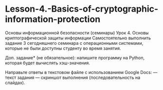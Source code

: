 # Lesson-4.-Basics-of-cryptographic-information-protection
Основы информационной безопасности (семинары)
Урок 4. Основы криптографической защиты информации
Самостоятельно выполнить задание 3 сегодняшнего семинара с операционными системами, которые не были доступны студенту во время занятия.

Доп. задание* (не обязательное): напишите программу на Python, которая будет вычислять хэш-значения.

Направьте ответы в текстовом файле с использованием Google Docs:
— текст задания
— скриншот выполнения (последовательность на слайдах).
